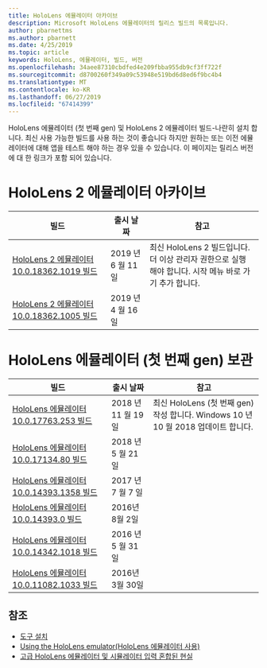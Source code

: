 ```yaml
---
title: HoloLens 에뮬레이터 아카이브
description: Microsoft HoloLens 에뮬레이터의 릴리스 빌드의 목록입니다.
author: pbarnettms
ms.author: pbarnett
ms.date: 4/25/2019
ms.topic: article
keywords: HoloLens, 에뮬레이터, 빌드, 버전
ms.openlocfilehash: 34aee87310cbdfed4e209fbba955db9cf3ff722f
ms.sourcegitcommit: d8700260f349a09c53948e519bd6d8ed6f9bc4b4
ms.translationtype: MT
ms.contentlocale: ko-KR
ms.lasthandoff: 06/27/2019
ms.locfileid: "67414399"
---
```

HoloLens 에뮬레이터 (첫 번째 gen) 및 HoloLens 2 에뮬레이터 빌드-나란히 설치 합니다. 최신 사용 가능한 빌드를 사용 하는 것이 좋습니다 하지만 원하는 또는 이전 에뮬레이터에 대해 앱을 테스트 해야 하는 경우 있을 수 있습니다. 이 페이지는 릴리스 버전에 대 한 링크가 포함 되어 있습니다.


# <a name="hololens-2-emulator-archive"></a>HoloLens 2 에뮬레이터 아카이브


|  빌드 |  출시 날짜 |  참고 | 
|----------|----------|----------|
|  [HoloLens 2 에뮬레이터 10.0.18362.1019 빌드](https://go.microsoft.com/fwlink/?linkid=2095316) | 2019 년 6 월 11 일 | 최신 HoloLens 2 빌드입니다.  더 이상 관리자 권한으로 실행 해야 합니다.  시작 메뉴 바로 가기 추가 합니다. |
|  [HoloLens 2 에뮬레이터 10.0.18362.1005 빌드](https://go.microsoft.com/fwlink/?linkid=2087187) | 2019 년 4 월 16 일 |  |


# <a name="hololens-emulator-1st-gen-archive"></a>HoloLens 에뮬레이터 (첫 번째 gen) 보관


|  빌드 |  출시 날짜 |  참고 | 
|----------|----------|----------|
|  [HoloLens 에뮬레이터 10.0.17763.253 빌드](https://go.microsoft.com/fwlink/?linkid=2065980) | 2018 년 11 월 19 일 | 최신 HoloLens (첫 번째 gen) 작성 합니다. Windows 10 년 10 월 2018 업데이트 합니다. |
|  [HoloLens 에뮬레이터 10.0.17134.80 빌드](https://go.microsoft.com/fwlink/?linkid=874531) | 2018 년 5 월 21 일 | 
|  [HoloLens 에뮬레이터 10.0.14393.1358 빌드](https://go.microsoft.com/fwlink/?linkid=852626) |  2017 년 7 월 7 일 |
|  [HoloLens 에뮬레이터 10.0.14393.0 빌드](http://go.microsoft.com/fwlink/?LinkID=823018) |  2016년 8월 2일 |
|  [HoloLens 에뮬레이터 10.0.14342.1018 빌드](http://go.microsoft.com/fwlink/?LinkID=823018) |  2016 년 5 월 31 일 |
|  [HoloLens 에뮬레이터 10.0.11082.1033 빌드](http://go.microsoft.com/fwlink/?LinkID=724053) |  2016년 3월 30일 |

## <a name="see-also"></a>참조
* [도구 설치](install-the-tools.md)
* [Using the HoloLens emulator(HoloLens 에뮬레이터 사용)](using-the-hololens-emulator.md)
* [고급 HoloLens 에뮬레이터 및 시뮬레이터 입력 혼합된 현실](advanced-hololens-emulator-and-mixed-reality-simulator-input.md)
